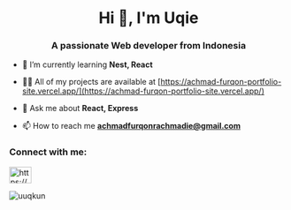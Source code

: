 <h1 align="center">Hi 👋, I'm Uqie</h1>
<h3 align="center">A passionate Web developer from Indonesia</h3>

- 🌱 I’m currently learning **Nest, React**

- 👨‍💻 All of my projects are available at [https://achmad-furqon-portfolio-site.vercel.app/](https://achmad-furqon-portfolio-site.vercel.app/)

- 💬 Ask me about **React, Express**

- 📫 How to reach me **achmadfurqonrachmadie@gmail.com**

<h3 align="left">Connect with me:</h3>
<p align="left">
<a href="https://linkedin.com/in/https://www.linkedin.com/in/achmadfrachmadie/" target="blank"><img align="center" src="https://raw.githubusercontent.com/rahuldkjain/github-profile-readme-generator/master/src/images/icons/Social/linked-in-alt.svg" alt="https://www.linkedin.com/in/achmadfrachmadie/" height="30" width="40" /></a>
</p>

<p><img align="center" src="https://github-readme-stats.vercel.app/api/top-langs?username=uuqkun&show_icons=true&locale=en&layout=compact" alt="uuqkun" /></p>
